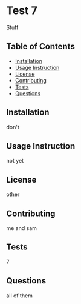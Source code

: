 # Test 7
Stuff
## Table of Contents
* [Installation](##installation)
* [Usage Instruction](##usage-instruction)
* [License](##license)
* [Contributing](##contributing)
* [Tests](##tests)
* [Questions](##questions)

## Installation
don't
## Usage Instruction
not yet
## License
other
## Contributing
me and sam
## Tests
7
## Questions
all of them